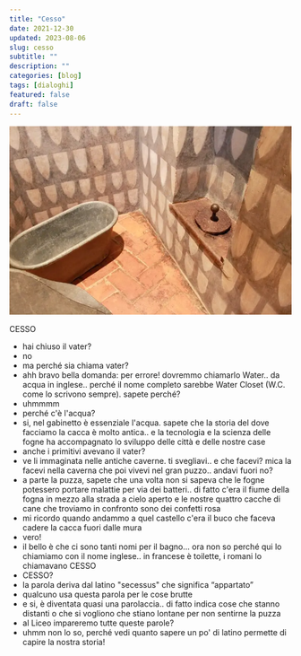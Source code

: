 ```yaml
---
title: "Cesso"
date: 2021-12-30
updated: 2023-08-06
slug: cesso
subtitle: ""
description: ""
categories: [blog]
tags: [dialoghi]
featured: false
draft: false
---
```

![](../../../assets/img/post/2021/cesso_featured.webp)

CESSO
- hai chiuso il vater?
- no
- ma perché sia chiama vater?
- ahh bravo bella domanda: per errore! dovremmo chiamarlo Water.. da acqua in inglese.. perché il nome completo sarebbe Water Closet (W.C. come lo scrivono sempre). sapete perché?
- uhmmmm
- perché c'è l'acqua?
- si, nel gabinetto è essenziale l'acqua. sapete che la storia del dove facciamo la cacca è molto antica.. e la tecnologia e la scienza delle fogne ha accompagnato lo sviluppo delle città e delle nostre case
- anche i primitivi avevano il vater?
- ve li immaginata nelle antiche caverne. ti svegliavi.. e che facevi? mica la facevi nella caverna che poi vivevi nel gran puzzo.. andavi fuori no?
- a parte la puzza, sapete che una volta non si sapeva che le fogne potessero portare malattie per via dei batteri.. di fatto c'era il fiume della fogna in mezzo alla strada a cielo aperto e le nostre quattro cacche di cane che troviamo in confronto sono dei confetti rosa 
- mi ricordo quando andammo a quel castello c'era il buco che faceva cadere la cacca fuori dalle mura
- vero!
- il bello è che ci sono tanti nomi per il bagno... ora non so perché qui lo chiamiamo con il nome inglese.. in francese è toilette, i romani lo chiamavano CESSO
- CESSO?
- la parola deriva dal latino "secessus" che significa “appartato”
- qualcuno usa questa parola per le cose brutte
- e si, è diventata quasi una parolaccia.. di fatto indica cose che stanno distanti o che si vogliono che stiano lontane per non sentirne la puzza
- al Liceo impareremo tutte queste parole?
- uhmm non lo so, perché vedi quanto sapere un po' di latino permette di capire la nostra storia!
